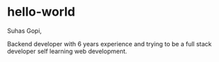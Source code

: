 # hello-world

Suhas Gopi,

Backend developer with 6 years experience and trying to be a full stack developer self learning web development.
